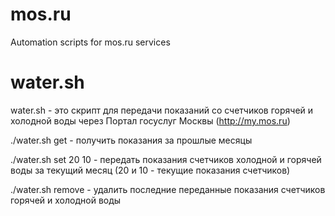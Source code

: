 mos.ru
=======

Automation scripts for mos.ru services

water.sh
========
water.sh - это скрипт для передачи показаний со счетчиков горячей и холодной воды через Портал госуслуг Москвы (http://my.mos.ru)

./water.sh get - получить показания за прошлые месяцы

./water.sh set 20 10 - передать показания счетчиков холодной и горячей воды за текущий месяц (20 и 10 - текущие показания счетчиков)

./water.sh remove - удалить последние переданные показания счетчиков горячей и холодной воды

